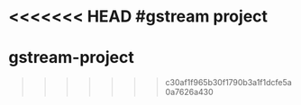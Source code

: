 <<<<<<< HEAD
#gstream project
=======
# gstream-project
>>>>>>> c30af1f965b30f1790b3a1f1dcfe5a0a7626a430
